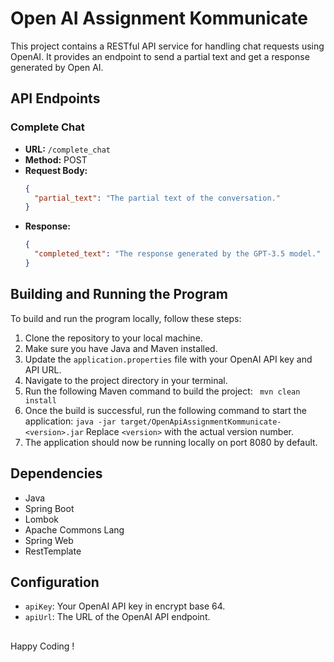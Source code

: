 # Open AI Assignment Kommunicate

This project contains a RESTful API service for handling chat requests using OpenAI. It provides an endpoint to send a partial text and get a response generated by Open AI.

## API Endpoints

### Complete Chat

- **URL:** `/complete_chat`
- **Method:** POST
- **Request Body:**
  ```json
  {
    "partial_text": "The partial text of the conversation."
  }
  ```
- **Response:**
  ```json
  {
    "completed_text": "The response generated by the GPT-3.5 model."
  }
  ```

## Building and Running the Program

To build and run the program locally, follow these steps:

1. Clone the repository to your local machine.
2. Make sure you have Java and Maven installed.
3. Update the `application.properties` file with your OpenAI API key and API URL.
4. Navigate to the project directory in your terminal.
5. Run the following Maven command to build the project: ` mvn clean install`
6. Once the build is successful, run the following command to start the application:
   `java -jar target/OpenApiAssignmentKommunicate-<version>.jar`
   Replace `<version>` with the actual version number.
7. The application should now be running locally on port 8080 by default.

## Dependencies

- Java
- Spring Boot
- Lombok
- Apache Commons Lang
- Spring Web
- RestTemplate

## Configuration

- `apiKey`: Your OpenAI API key in encrypt base 64.
- `apiUrl`: The URL of the OpenAI API endpoint.

##

Happy Coding !
